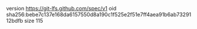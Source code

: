 version https://git-lfs.github.com/spec/v1
oid sha256:bebe7c137e168da6157550d8a190c1f525e2f51e7ff4aea91b6ab7329112bdfb
size 115
